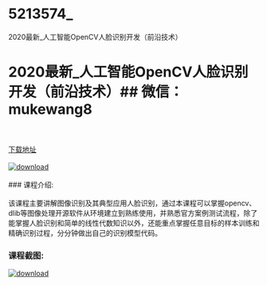 # 5213574_
2020最新_人工智能OpenCV人脸识别开发（前沿技术）
# 2020最新_人工智能OpenCV人脸识别开发（前沿技术）## 微信：mukewang8
<br/></br>[下载地址](http://www.36tz.cn/article/5213574 "下载地址")
<br/></br>[![download](http://36tz.cn/muke_img/2020_06_1-5-300x188.png "下载地址")](http://www.36tz.cn/article/5213574 "下载地址")
<br/></br>### 课程介绍:<br/></br>该课程主要讲解图像识别及其典型应用人脸识别，通过本课程可以掌握opencv、dlib等图像处理开源软件从环境建立到熟练使用，并熟悉官方案例测试流程，除了能掌握人脸识别和简单的线性代数知识以外，还能重点掌握任意目标的样本训练和精确识别过程，分分钟做出自己的识别模型代码。

### 课程截图:
[![download](http://36tz.cn/muke_img/2020_06_2-6.png "下载地址")](http://www.36tz.cn/article/5213574 "下载地址")
